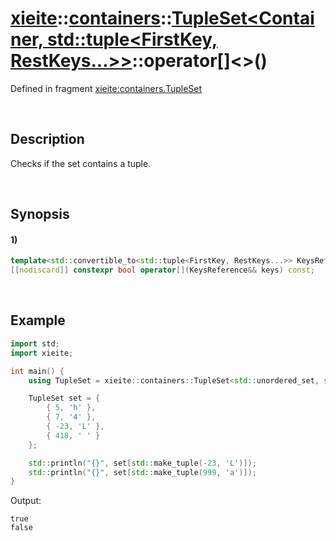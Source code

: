 # [xieite](../../../../../../xieite.md)\:\:[containers](../../../../../../containers.md)\:\:[TupleSet<Container, std::tuple<FirstKey, RestKeys...>>](../../../../tuple_set.md)\:\:operator\[\]\<\>\(\)
Defined in fragment [xieite:containers.TupleSet](../../../../../../../src/containers/tuple_set.cpp)

&nbsp;

## Description
Checks if the set contains a tuple.

&nbsp;

## Synopsis
#### 1)
```cpp
template<std::convertible_to<std::tuple<FirstKey, RestKeys...>> KeysReference>
[[nodiscard]] constexpr bool operator[](KeysReference&& keys) const;
```

&nbsp;

## Example
```cpp
import std;
import xieite;

int main() {
    using TupleSet = xieite::containers::TupleSet<std::unordered_set, std::tuple<int, char>>;

    TupleSet set = {
        { 5, 'h' },
        { 7, '4' },
        { -23, 'L' },
        { 418, ' ' }
    };

    std::println("{}", set[std::make_tuple(-23, 'L')]);
    std::println("{}", set[std::make_tuple(999, 'a')]);
}
```
Output:
```
true
false
```
